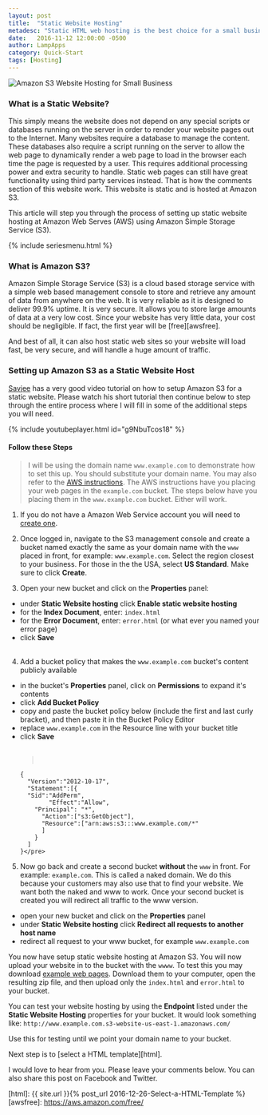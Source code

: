 ```yaml
---
layout: post
title:  "Static Website Hosting"
metadesc: "Static HTML web hosting is the best choice for a small business websites on a budget. Learn how to set one up at Amazon Web Services using S3"
date:   2016-11-12 12:00:00 -0500
author: LampApps
category: Quick-Start
tags: [Hosting]
---
```


![Amazon S3 Website Hosting for Small Business]({{site.url}}/images/static-web-hosting.jpg "Amazon S3 Website Hosting for Small Business")

### What is a Static Website?

This simply means the website does not depend on any special scripts or databases running on the server in order to render your website pages out to the Internet. Many websites require a database to manage the content. These databases also require a script running on the server to allow the web page to dynamically render a web page to load in the browser each time the page is requested by a user. This requires additional processing power and extra security to handle. Static web pages can still have great functionality using third party services instead. That is how the comments section of this website work. This website is static and is hosted at Amazon S3.

This article will step you through the process of setting up static website hosting at Amazon Web Serves (AWS) using Amazon Simple Storage Service (S3).


<!--more-->

{% include seriesmenu.html %}

### What is Amazon S3?

Amazon Simple Storage Service (S3) is a cloud based storage service with a simple web based management console to store and retrieve any amount of data from anywhere on the web. It is very reliable as it is designed to deliver 99.9% uptime. It is very secure. It allows you to store large amounts of data at a very low cost. Since your website has very little data, your cost should be negligible. If fact, the first year will be [free][awsfree].

And best of all, it can also host static web sites so your website will load fast, be very secure, and will handle a huge amount of traffic.

### Setting up Amazon S3 as a Static Website Host

[Savjee] has a very good video tutorial on how to setup Amazon S3 for a static website. Please watch his short tutorial then continue below to step through the entire process where I will fill in some of the additional steps you will need.

{% include youtubeplayer.html id="g9NbuTcos18" %}

<div class='two spacing'></div>

#### Follow these Steps

>I will be using the domain name `www.example.com` to demonstrate how to set this up. You should substitute your domain name. You may also refer to the [AWS instructions][awssetupstatic]. The AWS instructions have you placing your web pages in the  `example.com` bucket. The steps below have you placing them in the `www.example.com` bucket. Either will work.

1. If you do not have a Amazon Web Service account you will need to [create one][aws].

2. Once logged in, navigate to the S3 management console and create a bucket named exactly the same as your domain name with the `www` placed in front, for example: `www.example.com`. Select the region closest to your business. For those in the the USA, select **US Standard**. Make sure to click **Create**.

3. Open your new bucket and click on the **Properties** panel:
  * under **Static Website hosting** click **Enable static website hosting**
  * for the __Index Document__, enter: `index.html`
  * for the __Error Document__, enter: `error.html` (or what ever you named your error page)
  * click **Save**
<br /><br />
4. Add a bucket policy that makes the `www.example.com` bucket's content publicly available
  * in the bucket's **Properties** panel, click on **Permissions** to expand it's contents
  * click **Add Bucket Policy**
  * copy and paste the bucket policy below (include the first and last curly bracket), and then paste it in the Bucket Policy Editor
  * replace `www.example.com` in the Resource line with your bucket title
  * click **Save**
  <br /><br />
      ><pre>
        {
          "Version":"2012-10-17",
          "Statement":[{
          "Sid":"AddPerm",
                "Effect":"Allow",
            "Principal": "*",
              "Action":["s3:GetObject"],
              "Resource":["arn:aws:s3:::www.example.com/*"
              ]
            }
          ]
        }</pre>

5. Now go back and create a second bucket **without** the `www` in front. For example: `example.com`. This is called a naked domain. We do this because your customers may also use that to find your website. We want both the naked and www to work. Once your second bucket is created you will redirect all traffic to the www version.
* open your new bucket and click on the **Properties** panel
* under **Static Website hosting** click **Redirect all requests to another host name**
* redirect all request to your www bucket, for example `www.example.com`

You now have setup static website hosting at Amazon S3. You will now upload your website in to the bucket with the `wwww`. To test this you may download [example web pages][examplefile]. Download them to your computer, open the resulting zip file, and then upload only the `index.html` and `error.html` to your bucket.

You can test your website hosting by using the **Endpoint** listed under the **Static Website Hosting** properties for your bucket. It would look something like:
`http://www.example.com.s3-website-us-east-1.amazonaws.com/`

Use this for testing until we point your domain name to your bucket.

Next step is to [select a HTML template][html].

I would love to hear from you. Please leave your comments below. You can also share this post on Facebook and Twitter. 




[Savjee]: https://www.youtube.com/channel/UCnxrdFPXJMeHru_b4Q_vTPQ
[aws]: https://aws.amazon.com/free/
[examplefile]: https://github.com/lampapps/example
[awssetupstatic]: https://docs.aws.amazon.com/AmazonS3/latest/dev/website-hosting-custom-domain-walkthrough.html
[html]: {{ site.url }}{% post_url 2016-12-26-Select-a-HTML-Template %}
[awsfree]: https://aws.amazon.com/free/

